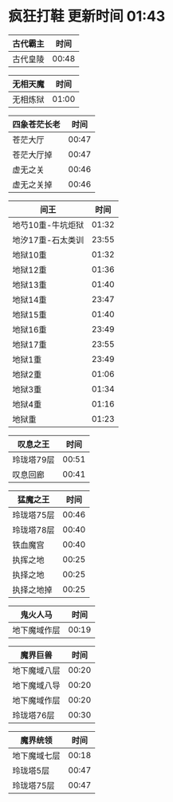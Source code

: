 # 疯狂打鞋 更新时间 01:43

| 古代霸主   | 时间    |
|--------|-------|
| 古代皇陵 | 00:48 |

| 无相天魔   | 时间    |
|--------|-------|
| 无相炼狱 | 01:00 |

| 四象苍茫长老   | 时间    |
|--------|-------|
| 苍茫大厅 | 00:47 |
| 苍茫大厅掉 | 00:47 |
| 虚无之关 | 00:46 |
| 虚无之关掉 | 00:46 |

| 间王   | 时间    |
|--------|-------|
| 地芍10重-牛坑炬狱 | 01:32 |
| 地汐17重-石太类训 | 23:55 |
| 地狱10重 | 01:32 |
| 地狱12重 | 01:36 |
| 地狱13重 | 01:40 |
| 地狱14重 | 23:47 |
| 地狱15重 | 01:40 |
| 地狱16重 | 23:49 |
| 地狱17重 | 23:55 |
| 地狱1重 | 23:49 |
| 地狱2重 | 01:06 |
| 地狱3重 | 01:34 |
| 地狱4重 | 01:16 |
| 地狱重 | 01:23 |

| 叹息之王   | 时间    |
|--------|-------|
| 玲珑塔79层 | 00:51 |
| 叹息回廊 | 00:41 |

| 猛魔之王   | 时间    |
|--------|-------|
| 玲珑塔75层 | 00:46 |
| 玲珑塔78层 | 00:40 |
| 铁血魔宫 | 00:40 |
| 执挥之地 | 00:25 |
| 执择之地 | 00:25 |
| 执择之地掉 | 00:25 |

| 鬼火人马   | 时间    |
|--------|-------|
| 地下魔域作层 | 00:19 |

| 魔界巨兽   | 时间    |
|--------|-------|
| 地下魔域八层 | 00:20 |
| 地下魔域八导 | 00:20 |
| 地下魔域作层 | 00:20 |
| 玲珑塔76层 | 00:30 |

| 魔界统领   | 时间    |
|--------|-------|
| 地下魔域七层 | 00:18 |
| 玲珑塔5层 | 00:47 |
| 玲珑塔75层 | 00:47 |